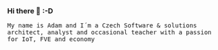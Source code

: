 ### Hi there 👋 :-D
<p>
  <samp>
    My name is Adam and I´m a Czech Software & solutions architect, analyst and occasional teacher with a passion for IoT, FVE and economy
  </samp>
</p>

<!--
**AdamFiser/AdamFiser** is a ✨ _special_ ✨ repository because its `README.md` (this file) appears on your GitHub profile.

Here are some ideas to get you started:

- 🔭 I’m currently working on ...
- 🌱 I’m currently learning ...
- 👯 I’m looking to collaborate on ...
- 🤔 I’m looking for help with ...
- 💬 Ask me about ...
- 📫 How to reach me: ...
- 😄 Pronouns: ...
- ⚡ Fun fact: ...
-->
